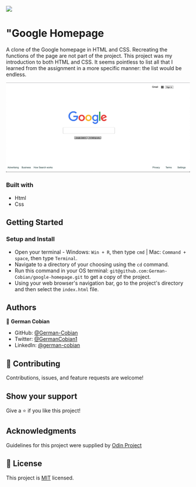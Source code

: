 ![](https://img.shields.io/badge/Microverse-blueviolet)

# "Google Homepage

A clone of the Google homepage in HTML and CSS. Recreating the functions of the page are not part of the project. This project was my introduction to both HTML and CSS. It seems pointless to list all that I learned from the assignment in a more specific manner: the list would be endless.

![Google homepage](/Google-Homepage.png?raw=true "Google homepage")

### Built with

* Html
* Css

## Getting Started

### Setup and Install

* Open your terminal - Windows: `Win + R`, then type `cmd` | Mac: `Command + space`, then type `Terminal`.
* Navigate to a directory of your choosing using the `cd` command.
* Run this command in your OS terminal: `git@github.com:German-Cobian/google-homepage.git` to get a copy of the project.
* Using your web browser's navigation bar, go to the project's directory and then select the `index.html` file.

## Authors

👤 **German Cobian**

* GitHub: [@German-Cobian](https://github.com/German-Cobian)
* Twitter: [@GermanCobian1](https://twitter.com/GermanCobian1)
* LinkedIn: [@german-cobian](https://www.linkedin.com/in/german-cobian/)


## 🤝 Contributing

Contributions, issues, and feature requests are welcome!


## Show your support

Give a ⭐️ if you like this project!


## Acknowledgments

Guidelines for this project were supplied by [Odin Project](https://www.theodinproject.com/paths/foundations/courses/foundations)


## 📝 License

This project is [MIT](https://github.com/German-Cobian/google-homepage/blob/master/LICENSE) licensed.